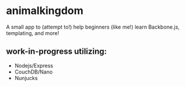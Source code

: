 animalkingdom
=============
A small app to (attempt to!) help beginners (like me!) learn Backbone.js,
templating, and more!


work-in-progress utilizing:
----------
- Nodejs/Express
- CouchDB/Nano
- Nunjucks
